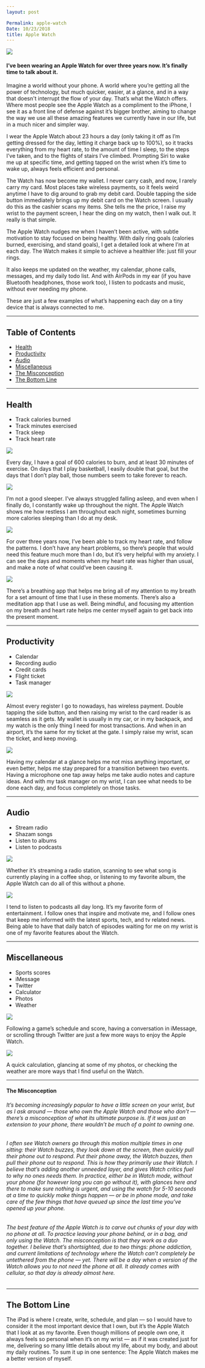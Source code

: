 ```yaml
---
layout: post

Permalink: apple-watch
Date: 10/23/2018
title: Apple Watch
---
```


![][image-1]

#### **I’ve been wearing an Apple Watch for over three years now. It’s finally time to talk about it.**

Imagine a world without your phone. A world where you’re getting all the power of technology, but much quicker, easier, at a glance, and in a way that doesn't interrupt the flow of your day. That’s what the Watch offers. Where most people see the Apple Watch as a compliment to the iPhone, I see it as a front line of defense against it’s bigger brother, aiming to change the way we use all these amazing features we currently have in our life, but in a much nicer and simpler way.

I wear the Apple Watch about 23 hours a day (only taking it off as I’m getting dressed for the day, letting it charge back up to 100%), so it tracks everything from my heart rate, to the amount of time I sleep, to the steps I’ve taken, and to the flights of stairs I’ve climbed. Prompting Siri to wake me up at specific time, and getting tapped on the wrist when it’s time to wake up, always feels efficient and personal.

The Watch has now become my wallet. I never carry cash, and now, I rarely carry my card. Most places take wireless payments, so it feels weird anytime I have to dig around to grab my debit card. Double tapping the side button immediately brings up my debit card on the Watch screen. I usually do this as the cashier scans my items. She tells me the price, I raise my wrist to the payment screen, I hear the ding on my watch, then I walk out. It really is that simple.

The Apple Watch nudges me when I haven’t been active, with subtle motivation to stay focused on being healthy. With daily ring goals (calories burned, exercising, and stand goals), I get a detailed look at where I’m at each day. The Watch makes it simple to achieve a healthier life: just fill your rings.

It also keeps me updated on the weather, my calendar, phone calls, messages, and my daily todo list. And with AirPods in my ear (if you have Bluetooth headphones, those work too), I listen to podcasts and music, without ever needing my phone.

These are just a few examples of what’s happening each day on a tiny device that is always connected to me.

---- 

## Table of Contents

- [Health][1]
- [Productivity][2]
- [Audio][3]
- [Miscellaneous][4]
- [The Misconception][5]
- [The Bottom Line][6]

---- 

## Health

- Track calories burned
- Track minutes exercised
- Track sleep
- Track heart rate

![][image-2]

Every day, I have a goal of 600 calories to burn, and at least 30 minutes of exercise. On days that I play basketball, I easily double that goal, but the days that I don’t play ball, those numbers seem to take forever to reach.

![][image-3] 

I’m not a good sleeper. I’ve always struggled falling asleep, and even when I finally do, I constantly wake up throughout the night. The Apple Watch shows me how restless I am throughout each night, sometimes burning more calories sleeping than I do at my desk.

![][image-4]

For over three years now, I’ve been able to track my heart rate, and follow the patterns. I don’t have any heart problems, so there’s people that would need this feature much more than I do, but it’s very helpful with my anxiety. I can see the days and moments when my heart rate was higher than usual, and make a note of what could’ve been causing it.

![][image-5]

There’s a breathing app that helps me bring all of my attention to my breath for a set amount of time that I use in these moments. There’s also a meditation app that I use as well. Being mindful, and focusing my attention on my breath and heart rate helps me center myself again to get back into the present moment.

---- 

## Productivity

- Calendar
- Recording audio
- Credit cards
- Flight ticket
- Task manager

![][image-6]

Almost every register I go to nowadays, has wireless payment. Double tapping the side button, and then raising my wrist to the card reader is as seamless as it gets. My wallet is usually in my car, or in my backpack, and my watch is the only thing I need for most transactions. And when in an airport, it’s the same for my ticket at the gate. I simply raise my wrist, scan the ticket, and keep moving.

![][image-7]

Having my calendar at a glance helps me not miss anything important, or even better, helps me stay prepared for a transition between two events. Having a microphone one tap away helps me take audio notes and capture ideas. And with my task manager on my wrist, I can see what needs to be done each day, and focus completely on those tasks.

---- 

## Audio

- Stream radio
- Shazam songs
- Listen to albums
- Listen to podcasts

![][image-8]

Whether it’s streaming a radio station, scanning to see what song is currently playing in a coffee shop, or listening to my favorite album, the Apple Watch can do all of this without a phone. 

![][image-9]

I tend to listen to podcasts all day long. It’s my favorite form of entertainment. I follow ones that inspire and motivate me, and I follow ones that keep me informed with the latest sports, tech, and tv related news. Being able to have that daily batch of episodes waiting for me on my wrist is one of my favorite features about the Watch.

---- 

## Miscellaneous

- Sports scores
- iMessage
- Twitter
- Calculator
- Photos
- Weather

![][image-10]

Following a game’s schedule and score, having a conversation in iMessage, or scrolling through Twitter are just a few more ways to enjoy the Apple Watch.

![][image-11]

A quick calculation, glancing at some of my photos, or checking the weather are more ways that I find useful on the Watch.

---- 

#### The Misconception

###### It’s becoming increasingly popular to have a little screen on your wrist, but as I ask around — those who own the Apple Watch and those who don’t — there’s a misconception of what its ultimate purpose is. If it was just an extension to your phone, there wouldn’t be much of a point to owning one.

###### I often see Watch owners go through this motion multiple times in one sitting: their Watch buzzes, they look down at the screen, then quickly pull their phone out to respond. Put their phone away, the Watch buzzes, then pull their phone out to respond. This is how they primarily use their Watch. I believe that’s adding another unneeded layer, and gives Watch critics fuel to why no ones needs them. In practice, either be in Watch mode, without your phone (for however long you can go without it), with glances here and there to make sure nothing is urgent, and using the watch for 5-10 seconds at a time to quickly make things happen — or be in phone mode, and take care of the few things that have queued up since the last time you’ve opened up your phone.

###### The best feature of the Apple Watch is to carve out chunks of your day with no phone at all. To practice leaving your phone behind, or in a bag, and only using the Watch. The misconception is that they work as a duo together. I believe that’s shortsighted, due to two things: phone addiction, and current limitations of technology where the Watch can’t *completely* be untethered from the phone — yet. There will be a day when a version of the Watch allows you to not need the phone at all. It already comes with cellular, so that day is already almost here.

---- 

## The Bottom Line

The iPad is where I create, write, schedule, and plan — so I would have to consider it the most important device that I own, but it’s the Apple Watch that I look at as my favorite. Even though millions of people own one, it always feels so personal when it’s on my wrist — as if it was created just for me, delivering so many little details about my life, about my body, and about my daily routines. To sum it up in one sentence: The Apple Watch makes me a better version of myself.

[1]:	#health
[2]:	#productivity
[3]:	#audio
[4]:	#miscellaneous
[5]:	#the-misconception
[6]:	#the-bottom-line

[image-1]:	https://i.imgur.com/Vm0yrA4.png
[image-2]:	https://i.imgur.com/1NE4nHk.png
[image-3]:	https://i.imgur.com/MjRAK14.png
[image-4]:	https://i.imgur.com/yMXHDvA.png
[image-5]:	https://i.imgur.com/vdlGGgI.jpg
[image-6]:	https://i.imgur.com/ZeEaaB2.png
[image-7]:	https://i.imgur.com/NKgqoM9.png
[image-8]:	https://i.imgur.com/RBgowuN.png
[image-9]:	https://i.imgur.com/tTDSkLF.png
[image-10]:	https://i.imgur.com/HKNjVJj.png
[image-11]:	https://i.imgur.com/p8pRJuH.png